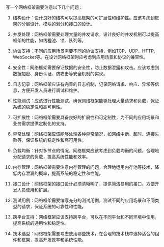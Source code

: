 
写一个网络框架需要注意以下几个问题：

1. 结构设计：设计良好的结构可以提高框架的可扩展性和维护性。应该考虑到框架的分层设计、模块的划分和接口的设计。

2. 并发处理：网络框架需要处理大量的并发请求，设计良好的并发机制可以提高框架的性能，如线程池、锁、队列等。
  
3. 协议支持：不同的应用场景需要不同的协议支持，例如TCP、UDP、HTTP、WebSocket等。在设计网络框架时应考虑到应用场景和协议的兼容性。

4. 安全性：网络框架需要保证数据的安全性，防止数据泄露和攻击。应该考虑到数据加密、身份认证、防攻击等安全机制的实现。

5. 日志记录：网络框架应该有完善的日志机制，记录网络请求、响应、异常等信息，方便开发人员进行调试和维护。

6. 性能测试：应该进行性能测试，确保网络框架能够处理大量请求和负载，保证系统的稳定性和高可用性。

7. 可扩展性：网络框架需要具备良好的扩展性和可定制性，为不同的应用场景和业务需求提供定制化的支持。

8. 异常处理：网络框架应该能够处理各种异常情况，如网络中断、超时、连接失败等，保证系统的稳定性和高可用性。

9. 负载均衡：针对多节点的情况，网络框架应该考虑到负载均衡的问题，合理地分配请求的负载，提高系统性能和效率。

10. 内存管理：网络框架需要注意内存管理的问题，合理地运用内存池等技术，降低内存泄漏的概率，提高系统的稳定性和性能。

11. 接口设计：网络框架的接口设计必须清晰明了，提供简洁易用的接口，方便开发人员使用和扩展。

12. 测试用例：网络框架需要编写充分的测试用例，测试不同的应用场景和不同类型的请求，保证系统的可靠性和性能。

13. 跨平台支持：网络框架应该支持跨平台，可以在不同平台和不同环境中使用，提高系统的通用性和稳定性。

14. 技术选型：网络框架需要考虑使用哪些技术，在合理的技术栈中选择适合的组件和框架，提高开发效率和系统性能。
